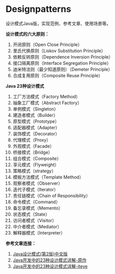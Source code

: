# Designpatterns
设计模式Java版，实现范例、参考文章、使用场景等。 


**设计模式的六大原则：** 

1. 开闭原则（Open Close Principle）
2. 里氏代换原则（Liskov Substitution Principle）
3. 依赖反转原则（Dependence Inversion Principle）
4. 接口隔离原则（Interface Segregation Principle）
5. 迪米特法则（最少知道原则）（Demeter Principle）
6. 合成复用原则（Composite Reuse Principle）

**Java 23种设计模式**

1. 工厂方法模式（Factory Method）
2. 抽象工厂模式（Abstract Factory）
3. 单例模式（Singleton）
4. 建造者模式（Builder）
5. 原型模式（Prototype）
6. 适配器模式（Adapter）
7. 装饰模式（Decorator）
8. 代理模式（Proxy）
9. 外观模式（Facade）
10. 桥接模式（Bridge）
11. 组合模式（Composite）
12. 享元模式（Flyweight）
13. 策略模式（strategy）
14. 模板方法模式（Template Method）
15. 观察者模式（Observer）
16. 迭代子模式（Iterator）
17. 责任链模式（Chain of Responsibility）
18. 命令模式（Command）
19. 备忘录模式（Memento）
20. 状态模式（State）
21. 访问者模式（Visitor）
22. 中介者模式（Mediator）
23. 解释器模式（Interpreter）


**参考文章连接：**

1. [Java设计模式(第2版)中文版](http://download.csdn.net/detail/u010324384/7431327)
2. [Java开发中的23种设计模式详解-原作](http://blog.csdn.net/zhangerqing/article/details/8194653)
3. [Java开发中的23种设计模式详解-iteye](http://zz563143188.iteye.com/blog/1847029)